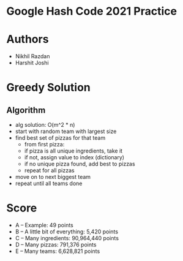 # Google Hash Code 2021 Practice
# Authors
- Nikhil Razdan
- Harshit Joshi
# Greedy Solution
## Algorithm
- alg solution: O(m^2 * n)
- start with random team with largest size
- find best set of pizzas for that team
  - from first pizza:
  - if pizza is all unique ingredients, take it
  - if not, assign value to index (dictionary)
  - if no unique pizza found, add best to pizzas
  - repeat for all pizzas
- move on to next biggest team
- repeat until all teams done

# Score
- A – Example: 49 points
- B – A little bit of everything: 5,420 points
- C – Many ingredients: 90,964,440 points
- D – Many pizzas: 791,376 points
- E – Many teams: 6,628,821 points